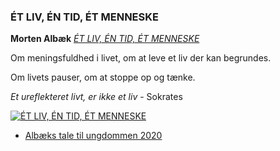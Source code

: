 ### ÉT LIV, ÉN TID, ÉT MENNESKE

**Morten Albæk** [*ÉT LIV, ÉN TID, ÉT MENNESKE*](https://www.gyldendal.dk/produkter/morten-alb%c3%a6k/%c3%a9t-liv-%c3%a9n-tid-%c3%a9t-menneske-47510/h%c3%a6ftet-9788702260069)

Om meningsfuldhed i livet, om at leve et liv der kan begrundes.

Om livets pauser, om at stoppe op og tænke.

*Et ureflekteret livt, er ikke et liv* - Sokrates

[![ÉT LIV, ÉN TID, ÉT MENNESKE](albæk-en-tid-et-liv-2018-12.jpg "ÉT LIV, ÉN TID, ÉT MENNESKE")](albæk-en-tid-et-liv-2018-12.jpg)

* [Albæks tale til ungdommen 2020](https://dansketaler.dk/tale/morten-albaeks-tale-til-ungdommen/)

